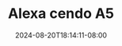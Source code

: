 --- 
title: "Alexa cendo A5"
description: "nonton bokep Alexa cendo A5     new"
date: 2024-08-20T18:14:11-08:00
file_code: "yz6m0ulrcfyz"
draft: false
cover: "gytqlqx4u7hldbt8.jpg"
tags: ["Alexa", "cendo", "bokep-indo", "bokep-viral", "bokep-ig"]
length: 76
fld_id: "1483116"
foldername: "Alexa cendo"
categories: ["Alexa cendo"]
views: 0
---